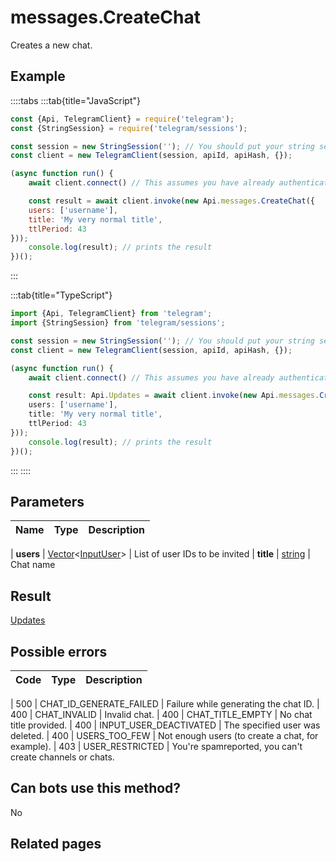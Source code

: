# messages.CreateChat

Creates a new chat.



## Example

::::tabs
:::tab{title="JavaScript"}
```js
const {Api, TelegramClient} = require('telegram');
const {StringSession} = require('telegram/sessions');

const session = new StringSession(''); // You should put your string session here
const client = new TelegramClient(session, apiId, apiHash, {});

(async function run() {
    await client.connect() // This assumes you have already authenticated with .start()

    const result = await client.invoke(new Api.messages.CreateChat({
    users: ['username'],
    title: 'My very normal title',
    ttlPeriod: 43
}));
    console.log(result); // prints the result
})();
```
:::

:::tab{title="TypeScript"}
```ts
import {Api, TelegramClient} from 'telegram';
import {StringSession} from 'telegram/sessions';

const session = new StringSession(''); // You should put your string session here
const client = new TelegramClient(session, apiId, apiHash, {});

(async function run() {
    await client.connect() // This assumes you have already authenticated with .start()

    const result: Api.Updates = await client.invoke(new Api.messages.CreateChat({
    users: ['username'],
    title: 'My very normal title',
    ttlPeriod: 43
}));
    console.log(result); // prints the result
})();
```
:::
::::



## Parameters

| Name | Type | Description |
| :--: | ---- | ----------- |

| **users** | [Vector](https://core.telegram.org/type/Vector%20t)<[InputUser](https://core.telegram.org/type/InputUser)> | List of user IDs to be invited 
| **title** | [string](https://core.telegram.org/type/string) | Chat name 


## Result

[Updates](https://core.telegram.org/type/Updates)



## Possible errors

| Code | Type | Description |
| :--: | ---- | ----------- |

| 500 | CHAT\_ID\_GENERATE\_FAILED | Failure while generating the chat ID. 
| 400 | CHAT\_INVALID | Invalid chat. 
| 400 | CHAT\_TITLE\_EMPTY | No chat title provided. 
| 400 | INPUT\_USER\_DEACTIVATED | The specified user was deleted. 
| 400 | USERS\_TOO\_FEW | Not enough users (to create a chat, for example). 
| 403 | USER\_RESTRICTED | You're spamreported, you can't create channels or chats. 


## Can bots use this method?

No

## Related pages


